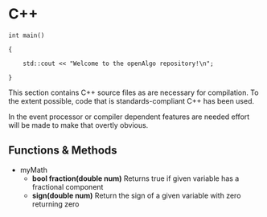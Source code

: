 # C++ #

	int main()

	{

		std::cout << "Welcome to the openAlgo repository!\n";

	}

This section contains C++ source files as are necessary for compilation. To the extent possible, code that is standards-compliant C++ has been used.

In the event processor or compiler dependent features are needed effort will be made to make that overtly obvious.
## Functions & Methods ##
- myMath
	- **bool fraction(double num)**	Returns true if given variable has a fractional component
	- **sign(double num)** Return the sign of a given variable with zero returning zero